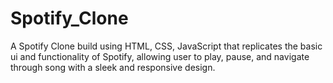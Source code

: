# Spotify_Clone
A Spotify Clone build using HTML, CSS, JavaScript that replicates the basic ui and functionality of Spotify, allowing user to play, pause, and navigate through song with a sleek and responsive design.
